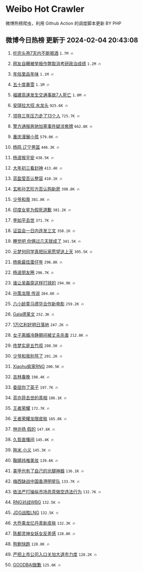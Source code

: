 # Weibo Hot Crawler 



微博热榜爬虫，利用 Github Action 的调度脚本更新 BY PHP 


## 微博今日热榜 更新于 2024-02-04 20:43:08 
1. [吃完头孢7天内不能喝酒](https://s.weibo.com/weibo?q=%23%E5%90%83%E5%AE%8C%E5%A4%B4%E5%AD%A27%E5%A4%A9%E5%86%85%E4%B8%8D%E8%83%BD%E5%96%9D%E9%85%92%23&t=31&band_rank=1&Refer=top) `1.7M 🔥` 

1. [网友自曝被举报作弊取消考研政治成绩](https://s.weibo.com/weibo?q=%23%E7%BD%91%E5%8F%8B%E8%87%AA%E6%9B%9D%E8%A2%AB%E4%B8%BE%E6%8A%A5%E4%BD%9C%E5%BC%8A%E5%8F%96%E6%B6%88%E8%80%83%E7%A0%94%E6%94%BF%E6%B2%BB%E6%88%90%E7%BB%A9%23&t=31&band_rank=2&Refer=top) `1.2M 🔥` 

1. [年俗里品年味](https://s.weibo.com/weibo?q=%23%E5%B9%B4%E4%BF%97%E9%87%8C%E5%93%81%E5%B9%B4%E5%91%B3%23&t=31&band_rank=3&Refer=top) `1.1M 🔥` 

1. [五十度暴雪](https://s.weibo.com/weibo?q=%E4%BA%94%E5%8D%81%E5%BA%A6%E6%9A%B4%E9%9B%AA&t=31&band_rank=4&Refer=top) `1.1M 🔥` 

1. [福建高速发生交通事故7人死亡](https://s.weibo.com/weibo?q=%23%E7%A6%8F%E5%BB%BA%E9%AB%98%E9%80%9F%E5%8F%91%E7%94%9F%E4%BA%A4%E9%80%9A%E4%BA%8B%E6%95%857%E4%BA%BA%E6%AD%BB%E4%BA%A1%23&t=31&band_rank=5&Refer=top) `1.0M 🔥` 

1. [安琪拉大招 水龙头](https://s.weibo.com/weibo?q=%E5%AE%89%E7%90%AA%E6%8B%89%E5%A4%A7%E6%8B%9B%20%E6%B0%B4%E9%BE%99%E5%A4%B4&t=31&band_rank=6&Refer=top) `925.6K 🔥` 

1. [领导三年压力走了13个人](https://s.weibo.com/weibo?q=%23%E9%A2%86%E5%AF%BC%E4%B8%89%E5%B9%B4%E5%8E%8B%E5%8A%9B%E8%B5%B0%E4%BA%8613%E4%B8%AA%E4%BA%BA%23&t=31&band_rank=7&Refer=top) `725.7K 🔥` 

1. [警方通报奔驰加塞事件疑涉套牌](https://s.weibo.com/weibo?q=%23%E8%AD%A6%E6%96%B9%E9%80%9A%E6%8A%A5%E5%A5%94%E9%A9%B0%E5%8A%A0%E5%A1%9E%E4%BA%8B%E4%BB%B6%E7%96%91%E6%B6%89%E5%A5%97%E7%89%8C%23&t=31&band_rank=8&Refer=top) `662.8K 🔥` 

1. [重庆漫展小孩](https://s.weibo.com/weibo?q=%E9%87%8D%E5%BA%86%E6%BC%AB%E5%B1%95%E5%B0%8F%E5%AD%A9&t=31&band_rank=9&Refer=top) `579.0K 🔥` 

1. [杨鸣 辽宁男篮](https://s.weibo.com/weibo?q=%E6%9D%A8%E9%B8%A3%20%E8%BE%BD%E5%AE%81%E7%94%B7%E7%AF%AE&t=31&band_rank=10&Refer=top) `446.3K 🔥` 

1. [杨波报平安](https://s.weibo.com/weibo?q=%E6%9D%A8%E6%B3%A2%E6%8A%A5%E5%B9%B3%E5%AE%89&t=31&band_rank=11&Refer=top) `438.5K 🔥` 

1. [大年初三看封神](https://s.weibo.com/weibo?q=%23%E5%A4%A7%E5%B9%B4%E5%88%9D%E4%B8%89%E7%9C%8B%E5%B0%81%E7%A5%9E%23&t=31&band_rank=12&Refer=top) `413.4K 🔥` 

1. [蓝盈莹否认整容](https://s.weibo.com/weibo?q=%23%E8%93%9D%E7%9B%88%E8%8E%B9%E5%90%A6%E8%AE%A4%E6%95%B4%E5%AE%B9%23&t=31&band_rank=13&Refer=top) `410.1K 🔥` 

1. [玄彬孙艺珍方否认购新房](https://s.weibo.com/weibo?q=%23%E7%8E%84%E5%BD%AC%E5%AD%99%E8%89%BA%E7%8F%8D%E6%96%B9%E5%90%A6%E8%AE%A4%E8%B4%AD%E6%96%B0%E6%88%BF%23&t=31&band_rank=14&Refer=top) `398.8K 🔥` 

1. [少爷和我](https://s.weibo.com/weibo?q=%E5%B0%91%E7%88%B7%E5%92%8C%E6%88%91&t=31&band_rank=15&Refer=top) `381.8K 🔥` 

1. [印度女星为假死道歉](https://s.weibo.com/weibo?q=%23%E5%8D%B0%E5%BA%A6%E5%A5%B3%E6%98%9F%E4%B8%BA%E5%81%87%E6%AD%BB%E9%81%93%E6%AD%89%23&t=31&band_rank=16&Refer=top) `381.2K 🔥` 

1. [李如平去世](https://s.weibo.com/weibo?q=%23%E6%9D%8E%E5%A6%82%E5%B9%B3%E5%8E%BB%E4%B8%96%23&t=31&band_rank=17&Refer=top) `371.7K 🔥` 

1. [证监会一日内连发三文](https://s.weibo.com/weibo?q=%23%E8%AF%81%E7%9B%91%E4%BC%9A%E4%B8%80%E6%97%A5%E5%86%85%E8%BF%9E%E5%8F%91%E4%B8%89%E6%96%87%23&t=31&band_rank=18&Refer=top) `358.1K 🔥` 

1. [睡觉吧 你俩过几天就成了](https://s.weibo.com/weibo?q=%E7%9D%A1%E8%A7%89%E5%90%A7%20%E4%BD%A0%E4%BF%A9%E8%BF%87%E5%87%A0%E5%A4%A9%E5%B0%B1%E6%88%90%E4%BA%86&t=31&band_rank=19&Refer=top) `341.5K 🔥` 

1. [元梦何同学真把玩家愿望送上天](https://s.weibo.com/weibo?q=%23%E5%85%83%E6%A2%A6%E4%BD%95%E5%90%8C%E5%AD%A6%E7%9C%9F%E6%8A%8A%E7%8E%A9%E5%AE%B6%E6%84%BF%E6%9C%9B%E9%80%81%E4%B8%8A%E5%A4%A9%23&t=31&band_rank=20&Refer=top) `305.5K 🔥` 

1. [杨紫最炫蛋仔年](https://s.weibo.com/weibo?q=%23%E6%9D%A8%E7%B4%AB%E6%9C%80%E7%82%AB%E8%9B%8B%E4%BB%94%E5%B9%B4%23&t=31&band_rank=21&Refer=top) `296.8K 🔥` 

1. [杨波朋友圈](https://s.weibo.com/weibo?q=%23%E6%9D%A8%E6%B3%A2%E6%9C%8B%E5%8F%8B%E5%9C%88%23&t=31&band_rank=22&Refer=top) `296.7K 🔥` 

1. [谁让吴磊穿这样打球的](https://s.weibo.com/weibo?q=%23%E8%B0%81%E8%AE%A9%E5%90%B4%E7%A3%8A%E7%A9%BF%E8%BF%99%E6%A0%B7%E6%89%93%E7%90%83%E7%9A%84%23&t=31&band_rank=23&Refer=top) `294.9K 🔥` 

1. [孙策龙限 传说](https://s.weibo.com/weibo?q=%E5%AD%99%E7%AD%96%E9%BE%99%E9%99%90%20%E4%BC%A0%E8%AF%B4&t=31&band_rank=24&Refer=top) `264.6K 🔥` 

1. [六小龄童马德华合作新电影](https://s.weibo.com/weibo?q=%23%E5%85%AD%E5%B0%8F%E9%BE%84%E7%AB%A5%E9%A9%AC%E5%BE%B7%E5%8D%8E%E5%90%88%E4%BD%9C%E6%96%B0%E7%94%B5%E5%BD%B1%23&t=31&band_rank=25&Refer=top) `259.2K 🔥` 

1. [Gala德莱文](https://s.weibo.com/weibo?q=%23Gala%E5%BE%B7%E8%8E%B1%E6%96%87%23&t=31&band_rank=26&Refer=top) `252.3K 🔥` 

1. [1万亿利好明日落地](https://s.weibo.com/weibo?q=%231%E4%B8%87%E4%BA%BF%E5%88%A9%E5%A5%BD%E6%98%8E%E6%97%A5%E8%90%BD%E5%9C%B0%23&t=31&band_rank=27&Refer=top) `247.2K 🔥` 

1. [女子离婚冷静期间被丈夫杀害](https://s.weibo.com/weibo?q=%23%E5%A5%B3%E5%AD%90%E7%A6%BB%E5%A9%9A%E5%86%B7%E9%9D%99%E6%9C%9F%E9%97%B4%E8%A2%AB%E4%B8%88%E5%A4%AB%E6%9D%80%E5%AE%B3%23&t=31&band_rank=28&Refer=top) `212.0K 🔥` 

1. [佟梦实是五竹叔](https://s.weibo.com/weibo?q=%E4%BD%9F%E6%A2%A6%E5%AE%9E%E6%98%AF%E4%BA%94%E7%AB%B9%E5%8F%94&t=31&band_rank=29&Refer=top) `208.5K 🔥` 

1. [少爷和我别骂了](https://s.weibo.com/weibo?q=%23%E5%B0%91%E7%88%B7%E5%92%8C%E6%88%91%E5%88%AB%E9%AA%82%E4%BA%86%23&t=31&band_rank=30&Refer=top) `201.2K 🔥` 

1. [Xiaohu偷家RNG](https://s.weibo.com/weibo?q=%23Xiaohu%E5%81%B7%E5%AE%B6RNG%23&t=31&band_rank=31&Refer=top) `200.5K 🔥` 

1. [吉林春晚](https://s.weibo.com/weibo?q=%E5%90%89%E6%9E%97%E6%98%A5%E6%99%9A&t=31&band_rank=32&Refer=top) `198.4K 🔥` 

1. [委屈你了英子](https://s.weibo.com/weibo?q=%E5%A7%94%E5%B1%88%E4%BD%A0%E4%BA%86%E8%8B%B1%E5%AD%90&t=31&band_rank=33&Refer=top) `197.7K 🔥` 

1. [蓝亦菲去世的真相](https://s.weibo.com/weibo?q=%23%E8%93%9D%E4%BA%A6%E8%8F%B2%E5%8E%BB%E4%B8%96%E7%9A%84%E7%9C%9F%E7%9B%B8%23&t=31&band_rank=34&Refer=top) `186.1K 🔥` 

1. [王者荣耀](https://s.weibo.com/weibo?q=%E7%8E%8B%E8%80%85%E8%8D%A3%E8%80%80&t=31&band_rank=35&Refer=top) `172.7K 🔥` 

1. [王者荣耀龙限皮肤](https://s.weibo.com/weibo?q=%E7%8E%8B%E8%80%85%E8%8D%A3%E8%80%80%E9%BE%99%E9%99%90%E7%9A%AE%E8%82%A4&t=31&band_rank=36&Refer=top) `165.8K 🔥` 

1. [林亦扬 假的](https://s.weibo.com/weibo?q=%E6%9E%97%E4%BA%A6%E6%89%AC%20%E5%81%87%E7%9A%84&t=31&band_rank=37&Refer=top) `147.6K 🔥` 

1. [久哲直播间](https://s.weibo.com/weibo?q=%E4%B9%85%E5%93%B2%E7%9B%B4%E6%92%AD%E9%97%B4&t=31&band_rank=38&Refer=top) `145.4K 🔥` 

1. [拖米 小义](https://s.weibo.com/weibo?q=%E6%8B%96%E7%B1%B3%20%E5%B0%8F%E4%B9%89&t=31&band_rank=39&Refer=top) `145.3K 🔥` 

1. [鞠婧祎唯美妆](https://s.weibo.com/weibo?q=%23%E9%9E%A0%E5%A9%A7%E7%A5%8E%E5%94%AF%E7%BE%8E%E5%A6%86%23&t=31&band_rank=40&Refer=top) `139.6K 🔥` 

1. [美甲也有了自己的光腿神器](https://s.weibo.com/weibo?q=%E7%BE%8E%E7%94%B2%E4%B9%9F%E6%9C%89%E4%BA%86%E8%87%AA%E5%B7%B1%E7%9A%84%E5%85%89%E8%85%BF%E7%A5%9E%E5%99%A8&t=31&band_rank=41&Refer=top) `136.1K 🔥` 

1. [梅西缺战中国香港明星队](https://s.weibo.com/weibo?q=%23%E6%A2%85%E8%A5%BF%E7%BC%BA%E6%88%98%E4%B8%AD%E5%9B%BD%E9%A6%99%E6%B8%AF%E6%98%8E%E6%98%9F%E9%98%9F%23&t=31&band_rank=42&Refer=top) `133.7K 🔥` 

1. [依法严打操纵市场恶意做空违法行为](https://s.weibo.com/weibo?q=%23%E4%BE%9D%E6%B3%95%E4%B8%A5%E6%89%93%E6%93%8D%E7%BA%B5%E5%B8%82%E5%9C%BA%E6%81%B6%E6%84%8F%E5%81%9A%E7%A9%BA%E8%BF%9D%E6%B3%95%E8%A1%8C%E4%B8%BA%23&t=31&band_rank=43&Refer=top) `132.7K 🔥` 

1. [RNG对战WBG](https://s.weibo.com/weibo?q=%23RNG%E5%AF%B9%E6%88%98WBG%23&t=31&band_rank=44&Refer=top) `132.5K 🔥` 

1. [JDG战胜LNG](https://s.weibo.com/weibo?q=%23JDG%E6%88%98%E8%83%9CLNG%23&t=31&band_rank=45&Refer=top) `132.5K 🔥` 

1. [大乔乘龙忆丹青新皮肤](https://s.weibo.com/weibo?q=%23%E5%A4%A7%E4%B9%94%E4%B9%98%E9%BE%99%E5%BF%86%E4%B8%B9%E9%9D%92%E6%96%B0%E7%9A%AE%E8%82%A4%23&t=31&band_rank=46&Refer=top) `132.3K 🔥` 

1. [陈都灵神女妖女反差感](https://s.weibo.com/weibo?q=%23%E9%99%88%E9%83%BD%E7%81%B5%E7%A5%9E%E5%A5%B3%E5%A6%96%E5%A5%B3%E5%8F%8D%E5%B7%AE%E6%84%9F%23&t=31&band_rank=47&Refer=top) `128.8K 🔥` 

1. [狗剩快跑](https://s.weibo.com/weibo?q=%E7%8B%97%E5%89%A9%E5%BF%AB%E8%B7%91&t=31&band_rank=48&Refer=top) `128.8K 🔥` 

1. [严把上市公司入口关加大退市力度](https://s.weibo.com/weibo?q=%23%E4%B8%A5%E6%8A%8A%E4%B8%8A%E5%B8%82%E5%85%AC%E5%8F%B8%E5%85%A5%E5%8F%A3%E5%85%B3%E5%8A%A0%E5%A4%A7%E9%80%80%E5%B8%82%E5%8A%9B%E5%BA%A6%23&t=31&band_rank=49&Refer=top) `128.2K 🔥` 

1. [GOODBAI致歉](https://s.weibo.com/weibo?q=%23GOODBAI%E8%87%B4%E6%AD%89%23&t=31&band_rank=50&Refer=top) `125.6K 🔥` 

